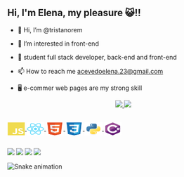 ## Hi, I'm Elena, my pleasure 😺!! 

- 👋 Hi, I’m @tristanorem
- 👀 I’m interested in front-end
- 🌱 student full stack developer, back-end and front-end
- 📫 How to reach me acevedoelena.23@gmail.com
- 🖥️ e-commer web pages are  my strong skill
  
  <div align="center">
  <a href="https://github.com/tristanorem">
  <img height="180em" src="https://github-readme-stats.vercel.app/api?username=tristanorem&show_icons=true&theme=dracula&include_all_commits=true&count_private=true"/>
  <img height="180em" src="https://github-readme-stats.vercel.app/api/top-langs/?username=tristanorem&layout=compact&langs_count=7&theme=dracula"/>
</div>
  

<div style="display: inline_block"><br>
  <img align="center" alt="Rafa-Js" height="30" width="40" src="https://raw.githubusercontent.com/devicons/devicon/master/icons/javascript/javascript-plain.svg">
  <img align="center" alt="Rafa-React" height="30" width="40" src="https://raw.githubusercontent.com/devicons/devicon/master/icons/react/react-original.svg">
  <img align="center" alt="Rafa-HTML" height="30" width="40" src="https://raw.githubusercontent.com/devicons/devicon/master/icons/html5/html5-original.svg">
  <img align="center" alt="Rafa-CSS" height="30" width="40" src="https://raw.githubusercontent.com/devicons/devicon/master/icons/css3/css3-original.svg">
  <img align="center" alt="Rafa-Python" height="30" width="40" src="https://raw.githubusercontent.com/devicons/devicon/master/icons/python/python-original.svg">
  <img align="center" alt="Rafa-Csharp" height="30" width="40" src="https://raw.githubusercontent.com/devicons/devicon/master/icons/csharp/csharp-original.svg">
 
</div>
  


##

<div>
  <a href="https://instagram.com/mariaelenaa1234" target="_blank"><img src="https://img.shields.io/badge/-Instagram-%23E4405F?style=for-the-badge&logo=instagram&logoColor=white" target="_blank"></a>
 <a href="https://discord.gg/9565" target="_blank"><img src="https://img.shields.io/badge/Discord-7289DA?style=for-the-badge&logo=discord&logoColor=white" target="_blank"></a> 
  <a href ="https://mail.google.com/mail/u/0/?tab=rm&ogbl#inbox"><img src="https://img.shields.io/badge/-Gmail-%23333?style=for-the-badge&logo=gmail&logoColor=white" target="_blank"></a>
   <a href="https://www.facebook.com/mariaelena.acevedo.98/"><img src="https://img.shields.io/badge/Facebook-1877F2?style=for-the-badge&logo=facebook&logoColor=white"></a>
  </div>      
  
![Snake animation](https://github.com/tristanorem/tristanorem/blob/output/github-contribution-grid-snake.svg)

